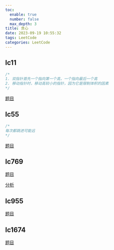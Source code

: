 ```yaml
---
toc:
  enable: true
  number: false
  max_depth: 3
title: 贪心
date: 2023-09-19 10:55:32
tags: LeetCode
categories: LeetCode
---
```


## lc11

```cpp
/*
1. 双指针首先一个指向第一个高，一个指向最后一个高
2. 移动指针时，移动高较小的指针，因为它是限制体积的因素
*/
```
[题目](https://leetcode.com/problems/container-with-most-water)

## lc55

```cpp
/*
每次都跳进可能远
*/
```

[题目](https://leetcode.com/problems/jump-game/)

## lc769

[题目](https://leetcode.com/problems/max-chunks-to-make-sorted/description/)

[分析](https://www.youtube.com/watch?v=twYLu4hEKnQ)

## lc955

[题目](https://leetcode.com/problems/delete-columns-to-make-sorted-ii/description/)

## lc1674

[题目](https://leetcode.com/problems/minimum-deletions-to-make-character-frequencies-unique/)